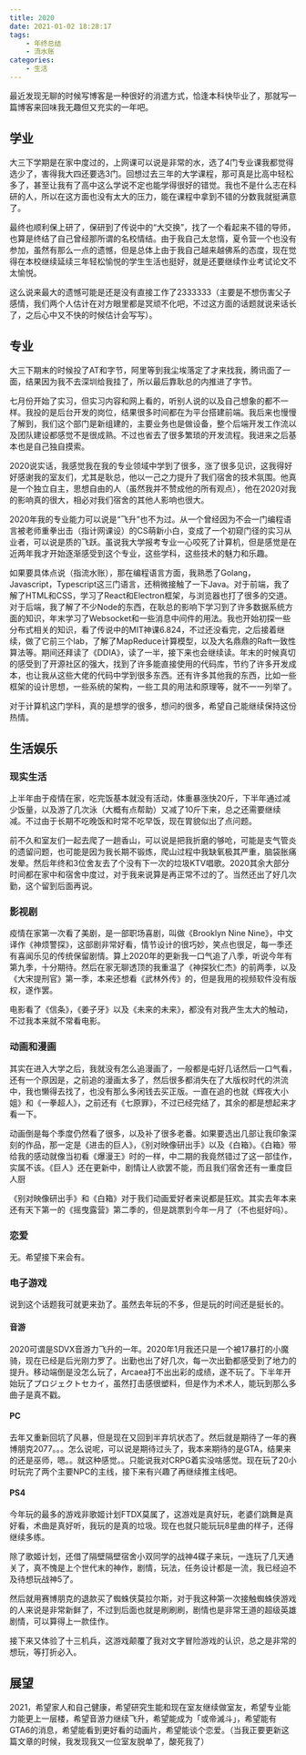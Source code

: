 ```yaml
---
title: 2020
date: 2021-01-02 18:28:17
tags: 
    - 年终总结
    - 流水账
categories: 
    - 生活
---
```


最近发现无聊的时候写博客是一种很好的消遣方式，恰逢本科快毕业了，那就写一篇博客来回味我无趣但又充实的一年吧。

## 学业

大三下学期是在家中度过的，上网课可以说是非常的水，选了4门专业课我都觉得选少了，害得我大四还要选3门。回想过去三年的大学课程，那可真是比高中轻松多了，甚至让我有了高中这么学说不定也能学得很好的错觉。我也不是什么志在科研的人，所以在这方面也没有太大的压力，能在课程中拿到不错的分数我就挺满意了。

最终也顺利保上研了，保研到了传说中的“大交换”，找了一个看起来不错的导师，也算是终结了自己曾经那所谓的名校情结。由于我自己太怠惰，夏令营一个也没有参加，虽然有那么一点的遗憾，但是总体上由于我自己越来越佛系的态度，现在觉得在本校继续延续三年轻松愉悦的学生生活也挺好，就是还要继续作业考试论文不太愉悦。

这么说来最大的遗憾可能是还是没有直接工作了2333333（主要是不想伤害父子感情，我们两个人估计在对方眼里都是冥顽不化吧，不过这方面的话题就说来话长了，之后心中又不快的时候估计会写写）。

## 专业

大三下期末的时候投了AT和字节，阿里等到我尘埃落定了才来找我，腾讯面了一面，结果因为我不去深圳给我挂了，所以最后靠耿总的内推进了字节。

七月份开始了实习，但实习内容和网上看的，听别人说的以及自己想象的都不一样。我投的是后台开发的岗位，结果很多时间都在为平台搭建前端。我后来也慢慢了解到，我们这个部门是新组建的，主要业务也是做设备，整个后端开发工作流以及团队建设都感觉不是很成熟。不过也省去了很多繁琐的开发流程。我进来之后基本也是自己独自摸索。

2020说实话，我感觉我在我的专业领域中学到了很多，涨了很多见识，这我得好好感谢我的室友们，尤其是耿总，他以一己之力提升了我们宿舍的技术氛围。他真是一个独立自主，思想自由的人（虽然我并不赞成他的所有观点），他在2020对我的影响真的很大，相必对我们宿舍的其他人影响也很大。

2020年我的专业能力可以说是“飞升”也不为过。从一个曾经因为不会一门编程语言被老师重拳出击（指计网课设）的CS萌新小白，变成了一个初窥门径的实习从业者，可以说是质的飞跃。虽说我大学报考专业一心咬死了计算机，但是感觉是在近两年我才开始逐渐感受到这个专业，这些学科，这些技术的魅力和乐趣。

如果要具体点说（指流水账），那在编程语言方面，我熟悉了Golang，Javascript，Typescript这三门语言，还稍微接触了一下Java。对于前端，我了解了HTML和CSS，学习了React和Electron框架，与浏览器也打了很多的交道。对于后端，我了解了不少Node的东西，在耿总的影响下学习到了许多数据系统方面的知识，年末学习了Websocket和一些消息中间件的用法。我也开始初探一些分布式相关的知识，看了传说中的MIT神课6.824，不过还没看完，之后接着继续，做了它前三个lab，了解了MapReduce计算模型，以及大名鼎鼎的Raft一致性算法等。期间还拜读了《DDIA》，读了一半，接下来也会继续读。年末的时候真切的感受到了开源社区的强大，找到了许多能直接使用的代码库，节约了许多开发成本，也让我从这些大佬的代码中学到很多东西。还有许多其他我的东西，比如一些框架的设计思想，一些系统的架构，一些工具的用法和原理等，就不一一列举了。

对于计算机这门学科，真的是想学的很多，想问的很多，希望自己能继续保持这份热情。

## 生活娱乐

### 现实生活
上半年由于疫情在家，吃完饭基本就没有活动，体重暴涨快20斤，下半年通过减少饭量，以及游了几次泳（大概有点帮助）又减了10斤下来，总之还需要继续减。不过由于长期不吃晚饭和时常不吃早饭，现在胃貌似出了点问题。

前不久和室友们一起去爬了一趟香山，可以说是把我折磨的够呛，可能是支气管炎的遗留问题，也可能是因为我长期不锻炼，爬山过程中我缺氧极其严重，脑袋胀痛发晕。然后年终和3位舍友去了个没有下一次的垃圾KTV唱歌。2020其余大部分时间都在家中和宿舍中度过，对于我来说算是再正常不过的了。当然还出了好几次勤，这个留到后面再说。

### 影视剧
疫情在家第一次看了美剧，是一部职场喜剧，叫做《Brooklyn Nine Nine》，中文译作《神烦警探》，这部剧非常好看，情节设计的很巧妙，笑点也很足，每一季还有喜闻乐见的传统保留剧情。算上2020年的更新我一口气追了八季，听说今年有第九季，十分期待。然后在家无聊透顶的我重温了《神探狄仁杰》的前两季，以及《大宋提刑官》第一季，本来还想看《武林外传》的，但是我用的视频软件没有版权，遂作罢。

电影看了《信条》，《姜子牙》以及《未来的未来》，都没有对我产生太大的触动，不过我本来就不常看电影。

### 动画和漫画

其实在进入大学之后，我就没有怎么追漫画了，一般都是屯好几话然后一口气看，还有一个原因是，之前追的漫画太多了，然后很多都消失在了大版权时代的洪流中，我也懒得去找了，也没有那么多闲钱去买正版。一直在追的也就《辉夜大小姐》和《一拳超人》，之前还有《七原罪》，不过已经完结了，其余的都是想起来才看一下。

动画倒是每个季度仍然看了很多，以及补了很多老番。如果要选出几部让我印象深刻的作品，那一定是《进击的巨人》，《别对映像研出手》以及《白箱》。《白箱》带给我的感动就像当初看《爆漫王》时的一样，中二期的我竟然错过了这一部佳作，实属不该。《巨人》还在更新中，剧情让人欲罢不能，而且我们宿舍还有一重度巨人厨

《别对映像研出手》和《白箱》对于我们动画爱好者来说都是狂欢。其实去年本来还有天下第一的《摇曳露营》第二季的，但是跳票到今年一月了（不也挺好吗）。

### 恋爱

无。希望接下来会有。

### 电子游戏

说到这个话题我可就更来劲了。虽然去年玩的不多，但是玩的时间还是挺长的。

#### 音游
2020可谓是SDVX音游力飞升的一年。2020年1月我还只是一个被17暴打的小魔骑，现在已经是后光刚力罗了。出勤也出了好几次，每一次出勤都感受到了地力的提升。移动端倒是没怎么玩了，Arcaea打不出出彩的成绩，遂不玩了。下半年开始玩了プロジェクトセカイ，虽然打击感很塑料，但是作为术术人，能玩到那么多曲子是真不戳。

#### PC

去年又重新回坑了风暴，但是现在又回到半弃坑状态了。然后就是期待了一年的赛博朋克2077。。。怎么说呢，可以说是期待过头了，我本来期待的是GTA，结果来的还是巫师，嗯。。就这种感觉。。只能说我对CRPG着实没啥感觉。现在玩了20小时玩完了两个主要NPC的主线，接下来有兴趣了再继续推主线吧。

#### PS4

今年玩的最多的游戏非歌姬计划FTDX莫属了，这游戏是真好玩，老婆们跳舞是真好看，术曲是真好听，我玩的是真的垃圾。现在也就只能玩玩8星曲的样子，还得继续多练。

除了歌姬计划，还借了隔壁隔壁宿舍小双同学的战神4碟子来玩，一连玩了几天通关了，真不愧是上个世代末的神作，剧情，玩法，任务设计都是一流，我已经迫不及待想玩战神5了。

然后就用赛博朋克的退款买了蜘蛛侠莫拉尔斯，对于我这种第一次接触蜘蛛侠游戏的人来说是非常新鲜了，不过到后面也就是刷刷刷，剧情也是非常王道的超级英雄剧情，可以算得上一款佳作。

接下来又体验了十三机兵，这游戏颠覆了我对文字冒险游戏的认识，总之是非常的想玩，等打折必入。

## 展望

2021，希望家人和自己健康，希望研究生能和现在室友继续做室友，希望专业能力能更上一层楼，希望音游力继续飞升，希望能成为「或帝滅斗」，希望能有GTA6的消息，希望能看到更好看的动画片，希望能谈个恋爱。（当我正要更新这篇文章的时候，我发现我又一位室友脱单了，酸死我了）